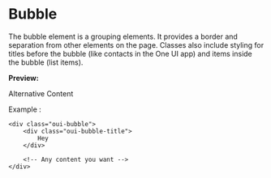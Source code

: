 # Bubble

The bubble element is a grouping elements. It provides a border and separation from other elements on the page.
Classes also include styling for titles before the bubble (like contacts in the One UI app) and items inside the bubble (list items).

**Preview:**

<div id="phone-container">
    <div id="phone-shadows"></div>
    <div id="phone-sidebutton"></div>
    <div id="phone-ltbutton"></div>
    <div id="phone-lbbutton"></div>
    <div id="phone-camera">
        <div id="phone-lens"></div>
    </div>
    <object id="phone-screen" data="examples/test.html" type="text/html">
        Alternative Content
    </object>
</div>

Example :
```
<div class="oui-bubble">
    <div class="oui-bubble-title">
        Hey
    </div>

    <!-- Any content you want -->
</div>

```
